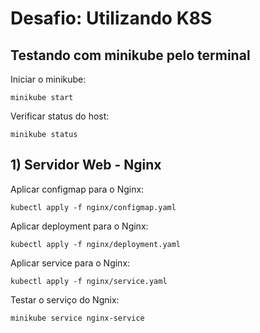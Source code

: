 # Desafio: Utilizando K8S

## Testando com minikube pelo terminal
Iniciar o minikube:
```
minikube start
```

Verificar status do host:
```
minikube status
```

## 1) Servidor Web - Nginx
Aplicar configmap para o Nginx:
```
kubectl apply -f nginx/configmap.yaml
```

Aplicar deployment para o Nginx:
```
kubectl apply -f nginx/deployment.yaml
```

Aplicar service para o Nginx:
```
kubectl apply -f nginx/service.yaml
```

Testar o serviço do Ngnix:
```
minikube service nginx-service
```
